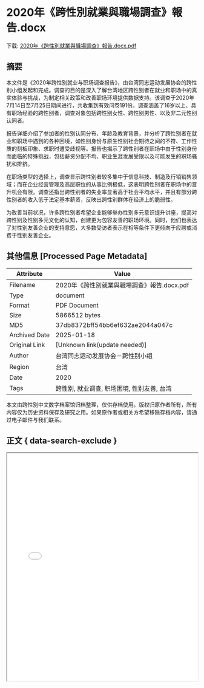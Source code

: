 # 2020年《跨性別就業與職場調查》報告.docx

<!-- tcd_download_link -->
下载: <a href="../2020年《跨性別就業與職場調查》報告.docx.pdf" download>2020年《跨性別就業與職場調查》報告.docx.pdf</a>
<!-- tcd_download_link_end -->

## 摘要

<!-- tcd_abstract -->
本文件是《2020年跨性别就业与职场调查报告》，由台湾同志运动发展协会的跨性别小组发起和完成。调查的目的是深入了解台湾地区跨性别者在就业和职场中的真实体验与挑战，为制定相关政策和改善职场环境提供数据支持。该调查于2020年7月14日至7月25日期间进行，共收集到有效问卷191份。调查涵盖了16岁以上、具有职场经验的跨性别者，调查对象包括跨性别女性、跨性别男性、以及非二元性别认同者。

报告详细介绍了参加者的性别认同分布、年龄及教育背景，并分析了跨性别者在就业和职场中遇到的各种困境，如性别身份与原生性别社会期待之间的不符、工作性质的刻板印象、求职时遭受歧视等。报告也揭示了跨性别者在职场中由于性别身份而面临的特殊挑战，包括薪资分配不均、职业生涯发展受限以及可能发生的职场骚扰和排挤。

在职场类型的选择上，调查显示跨性别者较多集中于信息科技、制造及行销销售领域；而在企业经营管理及高层职位的从事比例极低，这表明跨性别者在职场中的晋升机会有限。调查还指出跨性别者的失业率显著高于社会平均水平，并且有部分跨性别者的收入低于法定基本薪资，反映出跨性别群体在经济上的脆弱性。

为改善当前状况，许多跨性别者希望企业能够举办性别多元意识提升讲座，提高对跨性别及性别多元文化的认知，创建更为包容友善的职场环境。同时，他们也表达了对性别友善企业的支持意愿，大多数受访者表示在相等条件下更倾向于应聘或消费于性别友善企业。

<!-- tcd_abstract_end -->

## 其他信息 [Processed Page Metadata]

| Attribute       | Value                                  |
|-----------------|----------------------------------------|
| Filename        | 2020年《跨性別就業與職場調查》報告.docx.pdf                             |
| Type            | document                                 |
| Format          | PDF Document                               |
| Size            | 5866512 bytes                           |
| MD5             | 37db8372bff54bb6ef632ae2044a047c                                  |
| Archived Date   | 2025-01-18                             |
| Original Link   | [Unknown link(update needed)]                         |
| Author          | 台湾同志运动发展协会－跨性别小组                               |
| Region          | 台湾                               |
| Date            | 2020                                 |
| Tags            | 跨性别, 就业调查, 职场困境, 性别友善, 台湾                                 |

本文由跨性别中文数字档案馆归档整理，仅供存档使用。版权归原作者所有，所有内容仅为历史资料保存及研究之用。如果原作者或相关方希望移除存档内容，请通过电子邮件与我们联系。

## 正文 { data-search-exclude }

<!-- tcd_main_text -->
<iframe src="../2020年《跨性別就業與職場調查》報告.docx.pdf" width="100%" height="600px">
    <p>无法显示PDF，请下载查看。</p>
</iframe>
<!-- tcd_main_text_end -->

